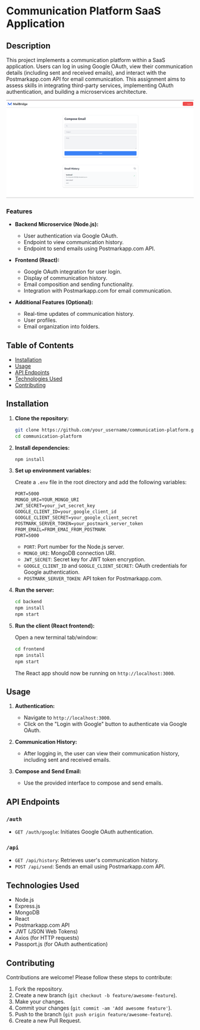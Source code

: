 # Communication Platform SaaS Application

## Description

This project implements a communication platform within a SaaS application. Users can log in using Google OAuth, view their communication details (including sent and received emails), and interact with the Postmarkapp.com API for email communication. This assignment aims to assess skills in integrating third-party services, implementing OAuth authentication, and building a microservices architecture.

![Communication Platform](frontend/public/demo.png)

### Features

- **Backend Microservice (Node.js):**

  - User authentication via Google OAuth.
  - Endpoint to view communication history.
  - Endpoint to send emails using Postmarkapp.com API.

- **Frontend (React):**

  - Google OAuth integration for user login.
  - Display of communication history.
  - Email composition and sending functionality.
  - Integration with Postmarkapp.com for email communication.

- **Additional Features (Optional):**
  - Real-time updates of communication history.
  - User profiles.
  - Email organization into folders.

## Table of Contents

- [Installation](#installation)
- [Usage](#usage)
- [API Endpoints](#api-endpoints)
- [Technologies Used](#technologies-used)
- [Contributing](#contributing)

## Installation

1. **Clone the repository:**

   ```bash
   git clone https://github.com/your_username/communication-platform.git
   cd communication-platform
   ```

2. **Install dependencies:**

   ```bash
   npm install
   ```

3. **Set up environment variables:**

   Create a `.env` file in the root directory and add the following variables:

   ```env
   PORT=5000
   MONGO_URI=YOUR_MONGO_URI
   JWT_SECRET=your_jwt_secret_key
   GOOGLE_CLIENT_ID=your_google_client_id
   GOOGLE_CLIENT_SECRET=your_google_client_secret
   POSTMARK_SERVER_TOKEN=your_postmark_server_token
   FROM_EMAIL=FROM_EMAI_FROM_POSTMARK
   PORT=5000
   ```

   - `PORT`: Port number for the Node.js server.
   - `MONGO_URI`: MongoDB connection URI.
   - `JWT_SECRET`: Secret key for JWT token encryption.
   - `GOOGLE_CLIENT_ID` and `GOOGLE_CLIENT_SECRET`: OAuth credentials for Google authentication.
   - `POSTMARK_SERVER_TOKEN`: API token for Postmarkapp.com.

4. **Run the server:**

   ```bash
   cd backend
   npm install
   npm start
   ```

5. **Run the client (React frontend):**

   Open a new terminal tab/window:

   ```bash
   cd frontend
   npm install
   npm start
   ```

   The React app should now be running on `http://localhost:3000`.

## Usage

1. **Authentication:**

   - Navigate to `http://localhost:3000`.
   - Click on the "Login with Google" button to authenticate via Google OAuth.

2. **Communication History:**

   - After logging in, the user can view their communication history, including sent and received emails.

3. **Compose and Send Email:**

   - Use the provided interface to compose and send emails.

## API Endpoints

### `/auth`

- `GET /auth/google`: Initiates Google OAuth authentication.

### `/api`

- `GET /api/history`: Retrieves user's communication history.
- `POST /api/send`: Sends an email using Postmarkapp.com API.

## Technologies Used

- Node.js
- Express.js
- MongoDB
- React
- Postmarkapp.com API
- JWT (JSON Web Tokens)
- Axios (for HTTP requests)
- Passport.js (for OAuth authentication)

## Contributing

Contributions are welcome! Please follow these steps to contribute:

1. Fork the repository.
2. Create a new branch (`git checkout -b feature/awesome-feature`).
3. Make your changes.
4. Commit your changes (`git commit -am 'Add awesome feature'`).
5. Push to the branch (`git push origin feature/awesome-feature`).
6. Create a new Pull Request.
